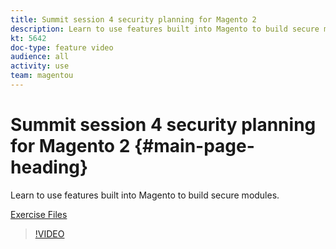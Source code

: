 ```yaml
---
title: Summit session 4 security planning for Magento 2
description: Learn to use features built into Magento to build secure modules​.
kt: 5642
doc-type: feature video
audience: all
activity: use
team: magentou
---
```


# Summit session 4 security planning for Magento 2 {#main-page-heading}

Learn to use features built into Magento to build secure modules​.

[Exercise Files](/help/security/assets/Security-Exercise-Files.zip)

>[!VIDEO](https://video.tv.adobe.com/v/35724)
